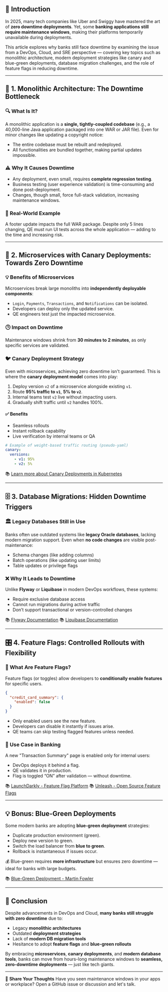 ## 🚀 Introduction

In 2025, many tech companies like Uber and Swiggy have mastered the art of **zero downtime deployments**. Yet, some **banking applications still require maintenance windows**, making their platforms temporarily unavailable during deployments.

This article explores why banks still face downtime by examining the issue from a DevOps, Cloud, and SRE perspective — covering key topics such as monolithic architecture, modern deployment strategies like canary and blue-green deployments, database migration challenges, and the role of feature flags in reducing downtime.

---

## 🧱 1. Monolithic Architecture: The Downtime Bottleneck

### 🔍 What Is It?

A monolithic application is a **single, tightly-coupled codebase** (e.g., a 40,000-line Java application packaged into one WAR or JAR file). Even for minor changes like updating a copyright notice:

- The entire codebase must be rebuilt and redeployed.
- All functionalities are bundled together, making partial updates impossible.

### ⚠️ Why It Causes Downtime

- Any deployment, even small, requires **complete regression testing**.
- Business testing (user experience validation) is time-consuming and done post-deployment.
- Changes, though small, force full-stack validation, increasing maintenance windows.

### 🔄 Real-World Example

A footer update impacts the full WAR package. Despite only 5 lines changing, QE must run UI tests across the whole application — adding to the time and increasing risk.

---

## 🧩 2. Microservices with Canary Deployments: Towards Zero Downtime

### 💡 Benefits of Microservices

Microservices break large monoliths into **independently deployable components**:

- `Login`, `Payments`, `Transactions`, and `Notifications` can be isolated.
- Developers can deploy only the updated service.
- QE engineers test just the impacted microservice.

### 🕒 Impact on Downtime

Maintenance windows shrink from **30 minutes to 2 minutes**, as only specific services are validated.

### 🐦 Canary Deployment Strategy

Even with microservices, achieving zero downtime isn't guaranteed. This is where the **canary deployment model** comes into play:


1. Deploy version `v2` of a microservice alongside existing `v1`.
2. Route **95% traffic to `v1`**, **5% to `v2`**.
3. Internal teams test `v2` live without impacting users.
4. Gradually shift traffic until `v2` handles 100%.

#### ✅ Benefits

- Seamless rollouts
- Instant rollback capability
- Live verification by internal teams or QA

```yaml
# Example of weight-based traffic routing (pseudo-yaml)
canary:
  versions:
    - v1: 95%
    - v2: 5%
````

📚 [Learn more about Canary Deployments in Kubernetes](https://kubernetes.io/docs/concepts/workloads/controllers/deployment/#canary-deployments)

---

## 🗄️ 3. Database Migrations: Hidden Downtime Triggers

### 🏛️ Legacy Databases Still in Use

Banks often use outdated systems like **legacy Oracle databases**, lacking modern migration support. Even when **no code changes** are visible post-maintenance:

* Schema changes (like adding columns)
* Batch operations (like updating user limits)
* Table updates or privilege flags

### ❌ Why It Leads to Downtime

Unlike **Flyway** or **Liquibase** in modern DevOps workflows, these systems:

* Require exclusive database access
* Cannot run migrations during active traffic
* Don’t support transactional or version-controlled changes

📚 [Flyway Documentation](https://flywaydb.org/documentation/)
📚 [Liquibase Documentation](https://www.liquibase.org/documentation/index.html)

---

## 🎛️ 4. Feature Flags: Controlled Rollouts with Flexibility

### 🔐 What Are Feature Flags?

Feature flags (or toggles) allow developers to **conditionally enable features** for specific users.

```json
{
  "credit_card_summary": {
    "enabled": false
  }
}
```

* Only enabled users see the new feature.
* Developers can disable it instantly if issues arise.
* QE teams can skip testing flagged features unless needed.

### 🧪 Use Case in Banking

A new "Transaction Summary" page is enabled only for internal users:

* DevOps deploys it behind a flag.
* QE validates it in production.
* Flag is toggled “ON” after validation — without downtime.

📚 [LaunchDarkly - Feature Flag Platform](https://launchdarkly.com/)
📚 [Unleash - Open Source Feature Flags](https://www.getunleash.io/)

---

## 💡 Bonus: Blue-Green Deployments

Some modern banks are adopting **blue-green deployment** strategies:

* Duplicate production environment (green).
* Deploy new version to green.
* Switch the load balancer from **blue to green**.
* Rollback is instantaneous if issues occur.

💰 Blue-green requires **more infrastructure** but ensures zero downtime — ideal for banks with large budgets.

📚 [Blue-Green Deployment - Martin Fowler](https://martinfowler.com/bliki/BlueGreenDeployment.html)

---

## 🏁 Conclusion

Despite advancements in DevOps and Cloud, **many banks still struggle with zero downtime** due to:

* Legacy **monolithic architectures**
* Outdated **deployment strategies**
* Lack of **modern DB migration tools**
* Hesitance to adopt **feature flags** and **blue-green rollouts**

By embracing **microservices**, **canary deployments**, and **modern database tools**, banks can move from hours-long maintenance windows to **seamless, zero-downtime deployments** — just like tech giants.

---

📢 **Share Your Thoughts**
Have you seen maintenance windows in your apps or workplace? Open a GitHub issue or discussion and let's talk.
